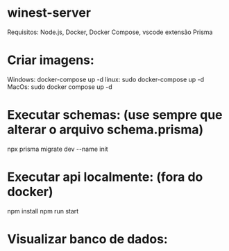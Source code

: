# winest-server

Requisitos: Node.js, Docker, Docker Compose, vscode extensão Prisma

# Criar imagens:

Windows: docker-compose up -d
linux: sudo docker-compose up -d
MacOs: sudo docker compose up -d

# Executar schemas: (use sempre que alterar o arquivo schema.prisma)

npx prisma migrate dev --name init

# Executar api localmente: (fora do docker)

npm install
npm run start

# Visualizar banco de dados:
